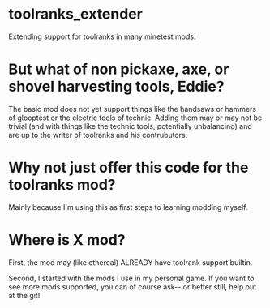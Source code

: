 # toolranks_extender
Extending support for toolranks in many minetest mods.

# But what of non pickaxe, axe, or shovel harvesting tools, Eddie?
The basic mod does not yet support things like the handsaws or hammers 
of glooptest or the electric tools of technic. Adding them may or may 
not be trivial (and with things like the technic tools, potentially
unbalancing) and are up to the writer of toolranks and his contrubutors.

# Why not just offer this code for the toolranks mod?
Mainly because I'm using this as first steps to learning modding myself.

# Where is X mod?
First, the mod may (like ethereal) ALREADY have toolrank support builtin.

Second, I started with the mods I use in my personal game. If you want to
see more mods supported, you can of course ask-- or better still, help out
at the git!
